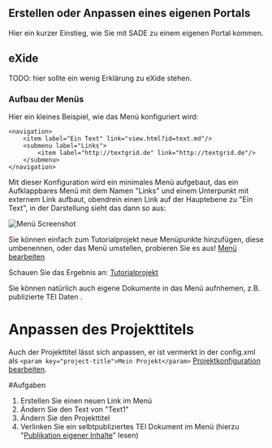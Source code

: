 
## Erstellen oder Anpassen eines eigenen Portals

Hier ein kurzer Einstieg, wie Sie mit SADE zu einem eigenen Portal kommen.

## eXide

TODO: hier sollte ein wenig Erklärung zu eXide stehen.


### Aufbau der Menüs
Hier ein kleines Beispiel, wie das Menü konfiguriert wird:

```
<navigation>
    <item label="Ein Text" link="view.html?id=text.md"/>
    <submenu label="Links">
        <item label="http://textgrid.de" link="http://textgrid.de"/>
    </submenu>
</navigation>
```

Mit dieser Konfiguration wird ein minimales Menü aufgebaut, das ein Aufklappbares Menü mit dem Namen "Links" und einem Unterpunkt mit externem Link aufbaut, obendrein einen Link auf der Hauptebene zu "Ein Text", in der Darstellung sieht das dann so aus:

![Menü Screenshot](/exist/rest/sade-projects/textgrid/data/img/sade-dropdown.png)

Sie können einfach zum Tutorialprojekt neue Menüpunkte hinzufügen, diese umbenennen, oder das Menü umstellen, probieren Sie es aus!
[Menü bearbeiten](/exist/apps/eXide/index.html?open=/db/sade-projects/tutorial/navigation.xml)

Schauen Sie das Ergebnis an: [Tutorialprojekt](/exist/apps/SADE/tutorial/)

Sie können natürlich auch eigene Dokumente in das Menü aufnhemen, z.B. publizierte TEI Daten .

# Anpassen des Projekttitels
Auch der Projekttitel lässt sich anpassen, er ist vermerkt in der config.xml als ``<param key="project-title">Mein Projekt</param>``
[Projektkonfiguration bearbeiten](/exist/apps/eXide/index.html?open=/db/sade-projects/tutorial/config.xml).

#Aufgaben
1. Erstellen Sie einen neuen Link im Menü
2. Ändern Sie den Text von "Text1"
3. Ändern Sie den Projekttitel
4. Verlinken Sie ein selbtpubliziertes TEI Dokument im Menü (hierzu "[Publikation eigener Inhalte](view.html?id=sadepublish.md)" lesen)


